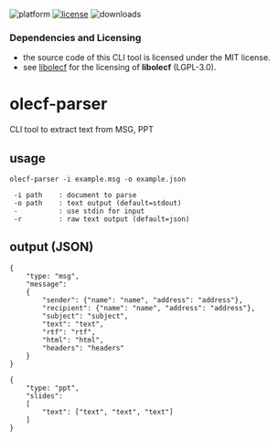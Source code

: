 ![platform](https://img.shields.io/static/v1?label=platform&message=mac-intel%20|%20mac-arm%20|%20win-64&color=blue)
[![license](https://img.shields.io/github/license/miyako/olecf-parser)](LICENSE)
![downloads](https://img.shields.io/github/downloads/miyako/olecf-parser/total)

### Dependencies and Licensing

* the source code of this CLI tool is licensed under the MIT license.
* see [libolecf](https://github.com/libyal/libolecf/blob/main/COPYING) for the licensing of **libolecf** (LGPL-3.0).
 
# olecf-parser
CLI tool to extract text from MSG, PPT

## usage

```
olecf-parser -i example.msg -o example.json

 -i path    : document to parse
 -o path    : text output (default=stdout)
 -          : use stdin for input
 -r         : raw text output (default=json)
```

## output (JSON)

```
{
    "type: "msg",
    "message":
    {
        "sender": {"name": "name", "address": "address"},
        "recipient": {"name": "name", "address": "address"},
        "subject": "subject",
        "text": "text",
        "rtf": "rtf",
        "html": "html",
        "headers": "headers"
    }
}
```

```
{
    "type: "ppt",
    "slides":
    [
        "text": ["text", "text", "text"]
    ]
}
```

